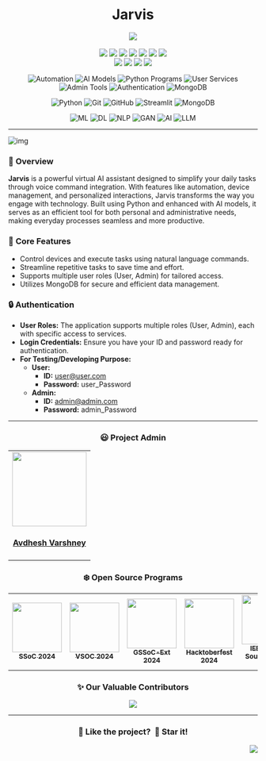 <h1 align="center">Jarvis</h1>

<div align="center">

<p>
  <a href="https://www.buymeacoffee.com/avdheshvarshney">
    <img src="https://img.shields.io/badge/Buy%20Me%20a%20Coffee-ffdd00?style=for-the-badge&logo=buy-me-a-coffee&logoColor=black" />
  </a><br /><br />
  <img src="https://img.shields.io/github/repo-size/Avdhesh-Varshney/Jarvis" />
  <img src="https://img.shields.io/github/contributors/Avdhesh-Varshney/Jarvis" />
  <img src="https://img.shields.io/github/languages/count/Avdhesh-Varshney/Jarvis" />
  <img src="https://img.shields.io/github/stars/Avdhesh-Varshney/Jarvis" />
  <img src="https://img.shields.io/github/forks/Avdhesh-Varshney/Jarvis" />
  <img src="https://img.shields.io/github/last-commit/Avdhesh-Varshney/Jarvis" />
  <img src="https://img.shields.io/github/license/Avdhesh-Varshney/Jarvis" />
  <br />
  <img src="https://img.shields.io/github/issues-raw/Avdhesh-Varshney/Jarvis" />
  <img src="https://img.shields.io/github/issues-closed-raw/Avdhesh-Varshney/Jarvis" />
  <img src="https://img.shields.io/github/issues-pr-raw/Avdhesh-Varshney/Jarvis" />
  <img src="https://img.shields.io/github/issues-pr-closed-raw/Avdhesh-Varshney/Jarvis" />
</p>

<p>

  ![Automation](https://img.shields.io/badge/Automation-ff5733?style=flat-square)
  ![AI Models](https://img.shields.io/badge/AI-Models-007bff?style=flat-square)
  ![Python Programs](https://img.shields.io/badge/Python-Programs-ffc300?style=flat-square)
  ![User Services](https://img.shields.io/badge/User-Services-6a1b9a?style=flat-square)
  ![Admin Tools](https://img.shields.io/badge/Admin-Tools-28a745?style=flat-square)
  ![Authentication](https://img.shields.io/badge/Authentication-34495e?style=flat-square)
  ![MongoDB](https://img.shields.io/badge/MongoDB-Database-e67e22?style=flat-square)
</p>

<p>

  ![Python](https://img.shields.io/badge/python-3670A0?style=for-the-badge&logo=python&logoColor=ffdd54)
  ![Git](https://img.shields.io/badge/git-%23F05033.svg?style=for-the-badge&logo=git&logoColor=white)
  ![GitHub](https://img.shields.io/badge/github-%23121011.svg?style=for-the-badge&logo=github&logoColor=white)
  ![Streamlit](https://img.shields.io/badge/Streamlit-%23FE4B4B.svg?style=for-the-badge&logo=streamlit&logoColor=white)
  ![MongoDB](https://img.shields.io/badge/MongoDB-%234ea94b.svg?style=for-the-badge&logo=mongodb&logoColor=white)
</p>

<p>

  ![ML](https://img.shields.io/badge/ML-%23FF7F50.svg?style=for-the-badge)
  ![DL](https://img.shields.io/badge/DL-%23FF6347.svg?style=for-the-badge)
  ![NLP](https://img.shields.io/badge/NLP-%23706FD3.svg?style=for-the-badge)
  ![GAN](https://img.shields.io/badge/GAN-%23FF69B4.svg?style=for-the-badge)
  ![AI](https://img.shields.io/badge/AI-%234A90E2.svg?style=for-the-badge)
  ![LLM](https://img.shields.io/badge/LLM-%238E44AD.svg?style=for-the-badge)
</p>
</div>

--- 

![img](./assets/intro.gif)

### 🌟 **Overview** 
**Jarvis** is a powerful virtual AI assistant designed to simplify your daily tasks through voice command integration. With features like automation, device management, and personalized interactions, Jarvis transforms the way you engage with technology. Built using Python and enhanced with AI models, it serves as an efficient tool for both personal and administrative needs, making everyday processes seamless and more productive.

### 🔑 **Core Features**
- Control devices and execute tasks using natural language commands.
- Streamline repetitive tasks to save time and effort.
- Supports multiple user roles (User, Admin) for tailored access.
- Utilizes MongoDB for secure and efficient data management.

### 🔒 **Authentication**

- **User Roles:** The application supports multiple roles (User, Admin), each with specific access to services.
- **Login Credentials:** Ensure you have your ID and password ready for authentication.
- **For Testing/Developing Purpose:**
  - **User:**
    - **ID:** user@user.com
    - **Password:** user_Password
  - **Admin:**
    - **ID:** admin@admin.com
    - **Password:** admin_Password

---

<div align="center">

### 😃 Project Admin 

<table>
  <tr align="center">
    <td align="center">
      <a href="https://discord.gg/tSqtvHUJzE">
        <img src="https://avatars.githubusercontent.com/u/114330097?v=4" width=150px height=150px />
      </a></br> 
      <h4 style="color:red;"><a href="https://github.com/Avdhesh-Varshney/Jarvis/discussions">Avdhesh Varshney</a></h4>
    </td>
  </tr>
</table>

### ❄️ Open Source Programs 

<table>
  <tr align="center">
    <td align="center">
      <a href="https://hack2skill.com/hack/ssoc">
        <img src="https://github.com/user-attachments/assets/95ba44b4-016c-47ce-9285-2571562fabff" height=100px /><br />
        <sub><b>SSoC 2024</b></sub>
      </a>
    </td>
    <td align="center">
      <a href="https://www.vsoc.tech/">
        <img src="https://github.com/user-attachments/assets/332f72de-90eb-4749-a013-6bbe1897d440" height=100px /><br />
        <sub><b>VSOC 2024</b></sub>
      </a>
    </td>
    <td align="center">
      <a href="https://gssoc.girlscript.tech/">
        <img src="https://github.com/user-attachments/assets/c464f695-d0b9-4fc1-9c7c-add9e19d9167" height=100px /><br />
        <sub><b>GSSoC-Ext 2024</b></sub>
      </a>
    </td>
    <td align="center">
      <a href="https://hacktoberfest.com/">
        <img src="https://github.com/user-attachments/assets/ff164f5c-d294-4af0-a77b-c19e78685c47" height=100px /><br />
        <sub><b>Hacktoberfest 2024</b></sub>
      </a>
    </td>
    <td align="center">
      <a href="https://github.com/IEEE-IGDTUW">
        <img src="https://avatars.githubusercontent.com/u/111989363?v=4" height=100px /><br />
        <sub><b>IEEE Open Source Week 2024</b></sub>
      </a>
    </td>
    <td align="center">
      <a href="https://kwoc.kossiitkgp.org/">
        <img src="https://github.com/user-attachments/assets/4d9fea63-34df-48ac-a33a-f5a8c333b191" height=100px /><br />
        <sub><b>KWOC 2024</b></sub>
      </a>
    </td>
    <td align="center">
      <a href="https://24pullrequests.com/">
        <img src="https://github.com/user-attachments/assets/eea72bf3-eee1-481a-9f9e-2f9d9a4eb2e4" height=100px /><br />
        <sub><b>24 Pull Requests 2024</b></sub>
      </a>
    </td>
  </tr>
</table>

### ✨ Our Valuable Contributors 

<a href="https://github.com/Avdhesh-Varshney/Jarvis/graphs/contributors">
  <img src="https://contrib.rocks/image?repo=Avdhesh-Varshney/Jarvis&max=100" />
</a>

---

### 💙 Like the project? &nbsp;🌟 Star it! 

</div>

<a href="#top"><img src="https://img.shields.io/badge/⬆-Back%20to%20Top-red?style=for-the-badge" align="right"/></a>
